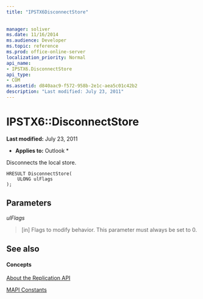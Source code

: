 ```yaml
---
title: "IPSTX6DisconnectStore"
 
 
manager: soliver
ms.date: 11/16/2014
ms.audience: Developer
ms.topic: reference
ms.prod: office-online-server
localization_priority: Normal
api_name:
- IPSTX6.DisconnectStore
api_type:
- COM
ms.assetid: d840aac9-f572-958b-2e1c-aea5c01c42b2
description: "Last modified: July 23, 2011"
---
```


# IPSTX6::DisconnectStore

 **Last modified:** July 23, 2011 
  
 * **Applies to:** Outlook * 
  
Disconnects the local store.
  
```
HRESULT DisconnectStore( 
    ULONG ulFlags 
);
```

## Parameters

 _ulFlags_
  
>  [in] Flags to modify behavior. This parameter must always be set to 0. 
    
## See also

#### Concepts

[About the Replication API](about-the-replication-api.md)
  
[MAPI Constants](mapi-constants.md)

